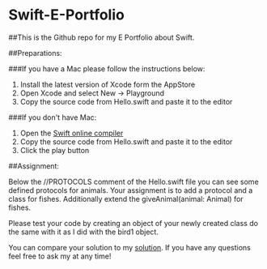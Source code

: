 # Swift-E-Portfolio

##This is the Github repo for my E Portfolio about Swift.

##Preparations:

###If you have a Mac please follow the instructions below:
1. Install the latest version of Xcode form the AppStore
2. Open Xcode and select New -> Playground
3. Copy the source code from Hello.swift and paste it to the editor

###If you don't have Mac:
1. Open the [Swift online compiler](https://swiftlang.ng.bluemix.net)
2. Copy the source code from Hello.swift and paste it to the editor
3. Click the play button

##Assignment:

Below the //PROTOCOLS comment of the Hello.swift file you can see some defined protocols for animals. 
Your assignment is to add a protocol and a class for fishes. Additionally extend the giveAnimal(animal: Animal) for fishes.

Please test your code by creating an object of your newly created class do the same with it as I did with the bird1 object.

You can compare your solution to my [solution](https://github.com/kyc3/Swift-E-Portfolio/blob/Solution/Hello.swift).
If you have any questions feel free to ask my at any time!
